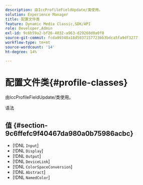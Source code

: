 ```yaml
---
description: 由IccProfileFieldUpdate/类使用。
solution: Experience Manager
title: 配置文件类
feature: Dynamic Media Classic,SDK/API
role: Developer,Admin
exl-id: 9c6b59a2-bf26-4032-a963-d29268d0a0f8
source-git-commit: fcda99340a18d5037157723bb3bdca5fa9df3277
workflow-type: tm+mt
source-wordcount: '14'
ht-degree: 14%

---
```


# 配置文件类{#profile-classes}

由IccProfileFieldUpdate/类使用。

语法

## 值 {#section-9c6ffefc9f40467da980a0b75986acbc}

* [!DNL `Input`]
* [!DNL `Display`]
* [!DNL `Output`]
* [!DNL `DeviceLink`]
* [!DNL `ColorSpaceConversion`]
* [!DNL `Abstract`]
* [!DNL `NamedColor`]
